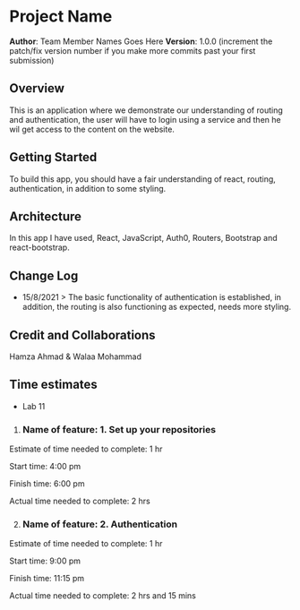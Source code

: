 # Project Name

**Author**: Team Member Names Goes Here
**Version**: 1.0.0 (increment the patch/fix version number if you make more commits past your first submission)

## Overview

This is an application where we demonstrate our understanding of routing and authentication, the user will have to login using a service and then he wil get access to the content on the website.

## Getting Started

To build this app, you should have a fair understanding of react, routing, authentication, in addition to some styling.

## Architecture

In this app I have used, React, JavaScript, Auth0, Routers, Bootstrap and react-bootstrap.

## Change Log

- 15/8/2021 > The basic functionality of authentication is established, in addition, the routing is also functioning as expected, needs more styling.

## Credit and Collaborations

Hamza Ahmad & Walaa Mohammad

## Time estimates

* Lab 11

1. ### Name of feature: 1. Set up your repositories

Estimate of time needed to complete: 1 hr

Start time: 4:00 pm

Finish time: 6:00 pm

Actual time needed to complete: 2 hrs

2. ### Name of feature: 2. Authentication

Estimate of time needed to complete: 1 hr

Start time: 9:00 pm

Finish time: 11:15 pm

Actual time needed to complete: 2 hrs and 15 mins